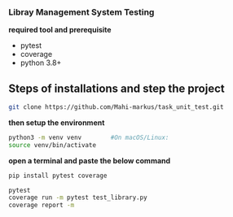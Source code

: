 
### Libray Management System Testing ###

**required tool and prerequisite**
- pytest
- coverage 
- python 3.8+


## Steps of installations and step the project ##

```bash
git clone https://github.com/Mahi-markus/task_unit_test.git

```

 **then setup the environment**
```bash 
python3 -m venv venv        #On macOS/Linux:
source venv/bin/activate
```



**open a terminal and paste the below command**

```bash
pip install pytest coverage
```

```bash
pytest
coverage run -m pytest test_library.py 
coverage report -m
```